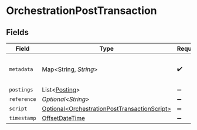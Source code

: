 # OrchestrationPostTransaction


## Fields

| Field                                                                                                      | Type                                                                                                       | Required                                                                                                   | Description                                                                                                | Example                                                                                                    |
| ---------------------------------------------------------------------------------------------------------- | ---------------------------------------------------------------------------------------------------------- | ---------------------------------------------------------------------------------------------------------- | ---------------------------------------------------------------------------------------------------------- | ---------------------------------------------------------------------------------------------------------- |
| `metadata`                                                                                                 | Map\<String, *String*>                                                                                     | :heavy_check_mark:                                                                                         | N/A                                                                                                        | {<br/>"admin": "true"<br/>}                                                                                |
| `postings`                                                                                                 | List\<[Posting](../../models/shared/Posting.md)>                                                           | :heavy_minus_sign:                                                                                         | N/A                                                                                                        |                                                                                                            |
| `reference`                                                                                                | *Optional\<String>*                                                                                        | :heavy_minus_sign:                                                                                         | N/A                                                                                                        | ref:001                                                                                                    |
| `script`                                                                                                   | [Optional\<OrchestrationPostTransactionScript>](../../models/shared/OrchestrationPostTransactionScript.md) | :heavy_minus_sign:                                                                                         | N/A                                                                                                        |                                                                                                            |
| `timestamp`                                                                                                | [OffsetDateTime](https://docs.oracle.com/javase/8/docs/api/java/time/OffsetDateTime.html)                  | :heavy_minus_sign:                                                                                         | N/A                                                                                                        |                                                                                                            |